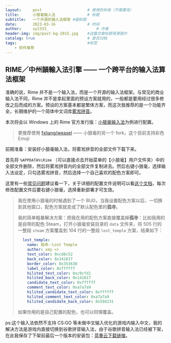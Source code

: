 ```yaml
---
layout:     post   				    # 使用的布局（不需要改）
title:      小狼毫输入法 				# 标题 
subtitle:   一个开源的输入法框架 #副标题
date:       2023-03-16 				# 时间
author:     xy2333_						# 作者
header-img: img/post-bg-2015.jpg 	#这篇文章标题背景图片
catalog: true 						# 是否归档
tags:								#标签
    - 软件推荐
---
```


## RIME／中州韻輸入法引擎 —— 一个跨平台的输入法算法框架

准确的说，Rime 并不是一个输入法，而是一个开源的输入法框架。与常见的商业输入法不同，Rime 并不是拿起里面的预设方案就用的，一般都是要用经过很多修改之后而成的方案。预设的方案基本都是繁体方案，而这次我推荐的是一个功能齐全，长期维护的一个简体中文词库[雾凇拼音](https://github.com/iDvel/rime-ice)。

本次将会以 Windows 上的 Rime 官方发行版：[小狼毫输入法](https://github.com/rime/weasel)为例进行配置。

> 更推荐使用 [fxliang/weasel](https://github.com/fxliang/weasel) —— 小狼毫的另一个 fork，这个目前支持彩色 Emoji

前期准备：安装好小狼毫输入法，将雾凇拼音的全部文件下载下来。

首先将 `%APPDATA%\Rime` （可以直接点击开始菜单的【小狼毫】用户文件夹）中的全部文件删除，然后将雾凇拼音内的全部文件复制进去。然后右键小狼毫，选择输入法设定，只勾选雾凇拼音，然后选择一个自己喜欢的配色方案即可。

这里有一些[常见问题](https://github.com/iDvel/rime-ice/issues/133)建议看一下，关于详细的配置文件说明可以看[这个文档](https://dvel.me/posts/rime-ice/)，每次修改配置文件后要右键小狼毫，选择重新部署才可生效。

> 我在使用小狼毫的时候遇到了一个 BUG，当我设置配色方案以后，一切换到其他窗口，配色方案就变成了默认配色里的**孤寺**。
>
> 我的简单粗暴解决方案：把我在用的配色方案直接覆盖掉**孤寺**：比如我用的是自带的配色 Steam，打开小狼毫安装目录的 `data` 文件夹，将 505 行的一整段 `steam` 方案覆盖到 104 行的一整段 `lost_temple` 方案，结果如下：
>
> ```yaml
>   lost_temple:
>     name: 孤寺／Lost Temple
>     author: xmy <>
>     text_color: 0xcd8c52
>     back_color: 0x141617
>     border_color: 0x353638
>     label_color: 0xffffff
>     hilited_text_color: 0xc9cfd1
>     hilited_back_color: 0x141617
>     candidate_text_color: 0xffffff
>     comment_text_color: 0xa7a7a9
>     hilited_candidate_text_color: 0xffffff
>     hilited_comment_text_color: 0xa7a7a9
>     hilited_candidate_back_color: 0x594231
> ```
>
> 如果你用的是自己配置的配色，也可以同理覆盖。

ps:这个输入法依然不支持 CS:GO 等未做中文输入优化的游戏内输入中文，我的解决方法是游戏内直接切换到谷歌拼音输入法，由于谷歌拼音输入法已经被下架，在此我保存了下架前最后一个版本的安装包：[蓝奏云下载链接](https://wwfl.lanzoue.com/i6B2H0sm9scf)。